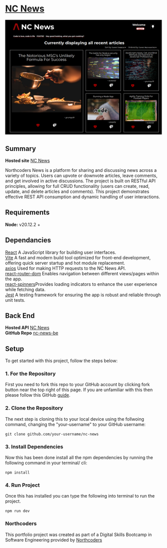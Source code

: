 # [NC News](https://blurryqs-nc-news.netlify.app/articles)

![NC News Screenshot](./src/styles/img/demo.png)

## Summary

**Hosted site** [NC News](https://blurryqs-nc-news.netlify.app/articles)

Northcoders News is a platform for sharing and discussing news across a variety of topics. Users can upvote or downvote articles, leave comments, and get involved in active discussions. The project is built on RESTful API principles, allowing for full CRUD functionality (users can create, read, update, and delete articles and comments). This project demonstrates effective REST API consumption and dynamic handling of user interactions.

## Requirements

**Node:** v20.12.2 +

## Dependancies

[React](https://react.dev/) A JavaScript library for building user interfaces.<br>
[Vite](https://vitejs.dev/) A fast and modern build tool optimized for front-end development, offering quick server startup and hot module replacement.<br>
[axios](https://axios-http.com/) Used for making HTTP requests to the NC News API.<br>
[react-router-dom](https://reactrouter.com/en/main) Enables navigation between different views/pages within the app.<br>
[react-spinners](https://www.davidhu.io/react-spinners/)Provides loading indicators to enhance the user experience while fetching data.<br>
[Jest](https://jestjs.io/) A testing framework for ensuring the app is robust and reliable through unit tests.<br>

## Back End

**Hosted API** [NC News](https://nc-news-lbn1.onrender.com/api)<br>
**GitHub Repo** [nc-news-be](https://github.com/BlurryQ/nc-news-be)

## Setup

To get started with this project, follow the steps below:

### 1. For the Repository

First you need to fork this repo to your GitHub account by clicking fork button near the top right of this page. If you are unfamiliar with this then please follow this GitHub [guide](https://docs.github.com/en/pull-requests/collaborating-with-pull-requests/working-with-forks/fork-a-repo).

### 2. Clone the Repository

The next step is cloning this to your local device using the follwoing command, changing the "your-username" to your GitHub username:

```
git clone github.com/your-username/nc-news
```

### 3. Install Dependencies

Now this has been done install all the npm dependencies by running the following command in your terminal/ cli:

```
npm install
```

### 4. Run Project

Once this has installed you can type the following into terminal to run the project.

```
npm run dev
```

### Northcoders

This portfolio project was created as part of a Digital Skills Bootcamp in Software Engineering provided by [Northcoders](https://northcoders.com/)
